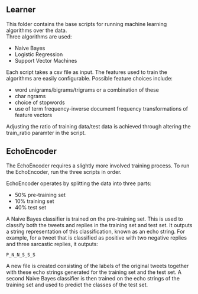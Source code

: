 Learner
---------------

This folder contains the base scripts for running machine learning algorithms over the data.  
Three algorithms are used:

* Naive Bayes
* Logistic Regression 
* Support Vector Machines

Each script takes a csv file as input.  The features used to train the algorithms are easily configurable.  Possible feature choices include:

* word unigrams/bigrams/trigrams or a combination of these
* char ngrams
* choice of stopwords
* use of term frequency-inverse document frequency transformations of feature vectors

Adjusting the ratio of training data/test data is achieved through altering the     train_ratio     paramter in the script.

EchoEncoder
---------------

The EchoEncoder requires a slightly more involved training process.  To run the EchoEncoder, run the three scripts in order.

EchoEncoder operates by splitting the data into three parts:

* 50% pre-training set
* 10% training set
* 40% test set

A Naive Bayes classifier is trained on the pre-training set.  This is used to classify both the tweets and replies in the training set and test set.  It outputs a string representation of this classification, known as an echo string.  For example, for a tweet that is classified as positive with two negative replies and three sarcastic replies, it outputs:

    P_N_N_S_S_S

A new file is created consisting of the labels of the original tweets together with these echo strings generated for the training set and the test set.  A second Naive Bayes classifier is then trained on the echo strings of the training set and used to predict the classes of the test set.
